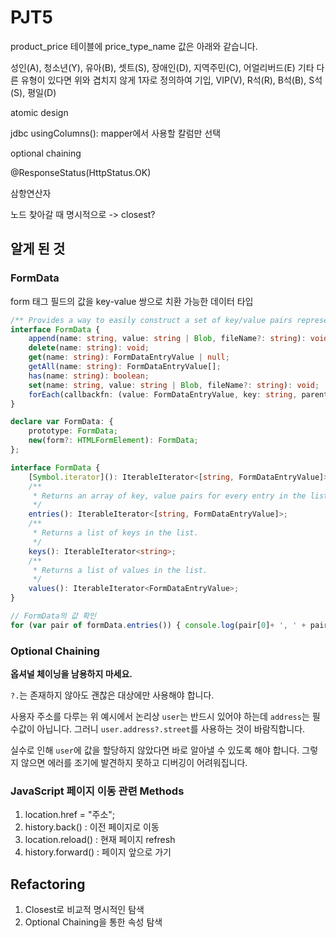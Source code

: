 # PJT5

product_price 테이블에 price_type_name 값은 아래와 같습니다.

성인(A), 청소년(Y), 유아(B), 셋트(S), 장애인(D), 지역주민(C), 어얼리버드(E) 기타 다른 유형이 있다면 위와 겹치지 않게 1자로 정의하여 기입, VIP(V), R석(R), B석(B), S석(S), 평일(D)



atomic design



jdbc usingColumns(): mapper에서 사용할 칼럼만 선택



optional chaining

@ResponseStatus(HttpStatus.OK)

삼항연산자

노드 찾아갈 때 명시적으로 -> closest?



## 알게 된 것

### FormData

form 태그 필드의 값을 key-value 쌍으로 치환 가능한 데이터 타입

```typescript
/** Provides a way to easily construct a set of key/value pairs representing form fields and their values, which can then be easily sent using the XMLHttpRequest.send() method. It uses the same format a form would use if the encoding type were set to "multipart/form-data". */
interface FormData {
    append(name: string, value: string | Blob, fileName?: string): void;
    delete(name: string): void;
    get(name: string): FormDataEntryValue | null;
    getAll(name: string): FormDataEntryValue[];
    has(name: string): boolean;
    set(name: string, value: string | Blob, fileName?: string): void;
    forEach(callbackfn: (value: FormDataEntryValue, key: string, parent: FormData) => void, thisArg?: any): void;
}

declare var FormData: {
    prototype: FormData;
    new(form?: HTMLFormElement): FormData;
};

interface FormData {
    [Symbol.iterator](): IterableIterator<[string, FormDataEntryValue]>;
    /**
     * Returns an array of key, value pairs for every entry in the list.
     */
    entries(): IterableIterator<[string, FormDataEntryValue]>;
    /**
     * Returns a list of keys in the list.
     */
    keys(): IterableIterator<string>;
    /**
     * Returns a list of values in the list.
     */
    values(): IterableIterator<FormDataEntryValue>;
}

// FormData의 값 확인
for (var pair of formData.entries()) { console.log(pair[0]+ ', ' + pair[1]); }
```



### Optional Chaining

**옵셔널 체이닝을 남용하지 마세요.**

`?.`는 존재하지 않아도 괜찮은 대상에만 사용해야 합니다.

사용자 주소를 다루는 위 예시에서 논리상 `user`는 반드시 있어야 하는데 `address`는 필수값이 아닙니다. 그러니 `user.address?.street`를 사용하는 것이 바람직합니다.

실수로 인해 `user`에 값을 할당하지 않았다면 바로 알아낼 수 있도록 해야 합니다. 그렇지 않으면 에러를 조기에 발견하지 못하고 디버깅이 어려워집니다.

### JavaScript 페이지 이동 관련 Methods

1. location.href = "주소";
2. history.back() : 이전 페이지로 이동
3. location.reload() : 현재 페이지 refresh
4. history.forward() : 페이지 앞으로 가기











## Refactoring

1. Closest로 비교적 명시적인 탐색
2. Optional Chaining을 통한 속성 탐색